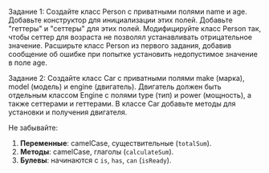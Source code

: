 Задание 1: 
Создайте класс Person с приватными полями name и age.
Добавьте конструктор для инициализации этих полей.
Добавьте "геттеры" и "сеттеры" для этих полей.
Модифицируйте класс Person так, чтобы сеттер для возраста не позволял устанавливать отрицательное значение.
Расширьте класс Person из первого задания, добавив сообщение об ошибке при попытке установить недопустимое значение в поле age.


Задание 2: 
Создайте класс Car с приватными полями make (марка), model (модель) и engine (двигатель).
Двигатель должен быть отдельным классом Engine с полями type (тип) и power (мощность), а также сеттерами и геттерами.
В классе Car добавьте методы для установки и получения двигателя.


Не забывайте:

1. **Переменные**: camelCase, существительные (`totalSum`).
2. **Методы**: camelCase, глаголы (`calculateSum`).
3. **Булевы**: начинаются с `is`, `has`, `can` (`isReady`).



 






